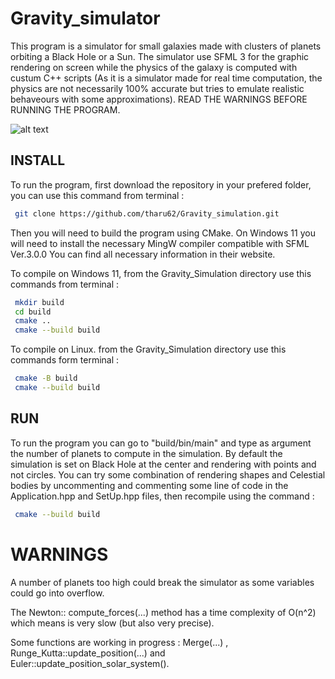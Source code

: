 # Gravity_simulator
This program is a simulator for small galaxies made with clusters of planets orbiting a Black Hole or a Sun. The simulator use SFML 3 for the graphic rendering on screen while the physics of the galaxy is computed with custum C++ scripts (As it is a simulator made for real time computation, the physics are not necessarily 100% accurate but tries to emulate realistic behaveours with some approximations). READ THE WARNINGS BEFORE RUNNING THE PROGRAM.

![alt text](image.png)

## INSTALL
To run the program, first download the repository in your prefered folder, you can use this command from terminal :
```bash
 git clone https://github.com/tharu62/Gravity_simulation.git
```
Then you will need to build the program using CMake. On Windows 11 you will need to install the necessary MingW compiler compatible with SFML Ver.3.0.0
You can find all necessary information in their website. 

To compile on Windows 11, from the Gravity_Simulation directory use this commands from terminal :
```bash
 mkdir build
 cd build
 cmake ..
 cmake --build build
```

To compile on Linux. from the Gravity_Simulation directory use this commands form terminal :
```bash
 cmake -B build
 cmake --build build
```

## RUN

To run the program you can go to "build/bin/main" and type as argument the number of planets to compute in the simulation.
By default the simulation is set on Black Hole at the center and rendering with points and not circles.
You can try some combination of rendering shapes and Celestial bodies by uncommenting and commenting some line of code in the Application.hpp and SetUp.hpp files, then recompile using the command :
```bash 
 cmake --build build
```

# WARNINGS

A number of planets too high could break the simulator as some variables could go into overflow. 

The Newton:: compute_forces(...) method has a time complexity of O(n^2) which means is very slow (but also very precise).

Some functions are working in progress : Merge(...) , Runge_Kutta::update_position(...) and Euler::update_position_solar_system().

<!-- On Linux the behaviour of the Barnes_Hut algorithm is significantly different (it could be becouse of different compilers optimization), to fix this problem i have added a variable called "LINUX_SCALE_FACTOR 0.25" in the Barnes_Hut_algorithm.hpp file. By default is set to Linux, if you want to run on Windows set it to 1. -->
